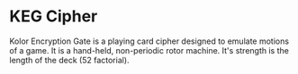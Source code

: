 # KEG Cipher

Kolor Encryption Gate is a playing card cipher designed to emulate motions of a game.  It is a hand-held, non-periodic rotor machine.  It's strength is the length of the deck (52 factorial).
